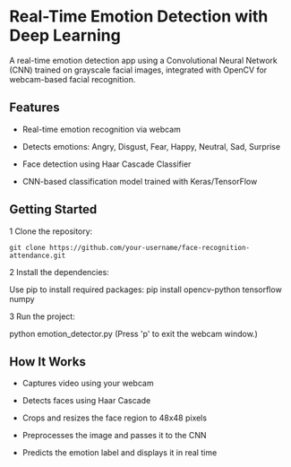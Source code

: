  # Real-Time Emotion Detection with Deep Learning

 A real-time emotion detection app using a Convolutional Neural Network (CNN) trained on grayscale facial images, integrated with OpenCV for webcam-based facial recognition.

##  Features
* Real-time emotion recognition via webcam

* Detects emotions: Angry, Disgust, Fear, Happy, Neutral, Sad, Surprise

* Face detection using Haar Cascade Classifier

* CNN-based classification model trained with Keras/TensorFlow

##  Getting Started
1 Clone the repository:

```
git clone https://github.com/your-username/face-recognition-attendance.git
```


2 Install the dependencies:

Use pip to install required packages:
pip install opencv-python tensorflow numpy

3 Run the project:

  python emotion_detector.py
  (Press 'p' to exit the webcam window.)



## How It Works
* Captures video using your webcam

* Detects faces using Haar Cascade

* Crops and resizes the face region to 48x48 pixels

* Preprocesses the image and passes it to the CNN

* Predicts the emotion label and displays it in real time




